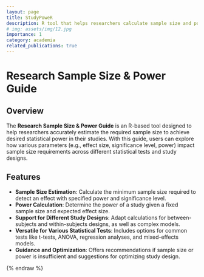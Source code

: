 ```yaml
---
layout: page
title: StudyPoweR
description: R tool that helps researchers calculate sample size and power for different study designs and tests, ensuring robust and well-powered research.
# img: assets/img/12.jpg
importance: 1
category: academia
related_publications: true
---
```

# Research Sample Size & Power Guide

## Overview
The **Research Sample Size & Power Guide** is an R-based tool designed to help researchers accurately estimate the required sample size to achieve desired statistical power in their studies. With this guide, users can explore how various parameters (e.g., effect size, significance level, power) impact sample size requirements across different statistical tests and study designs.

## Features
- **Sample Size Estimation**: Calculate the minimum sample size required to detect an effect with specified power and significance level.
- **Power Calculation**: Determine the power of a study given a fixed sample size and expected effect size.
- **Support for Different Study Designs**: Adapt calculations for between-subjects and within-subjects designs, as well as complex models.
- **Versatile for Various Statistical Tests**: Includes options for common tests like t-tests, ANOVA, regression analyses, and mixed-effects models.
- **Guidance and Optimization**: Offers recommendations if sample size or power is insufficient and suggestions for optimizing study design.

{% endraw %}
